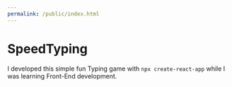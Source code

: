 ```yaml
---
permalink: /public/index.html
---
```


# SpeedTyping
I developed this simple fun Typing game with ```npx create-react-app``` while I was learning Front-End development.